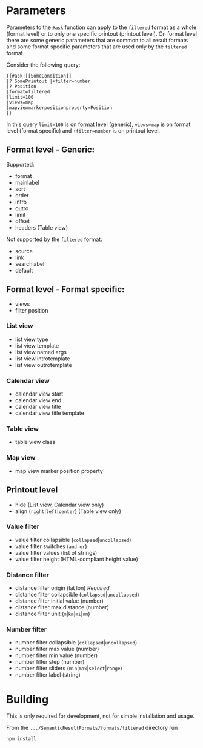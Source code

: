# Parameters

Parameters to the `#ask` function can apply to the `filtered` format as a whole (format level) or to only one specific printout (printout level). On format level there are some generic parameters that are common to all result formats and some format specific parameters that are used only by the `filtered` format.

Consider the following query:
```
{{#ask:[[SomeCondition]]
|? SomePrintout |+filter=number
|? Position
|format=filtered
|limit=100
|views=map
|mapviewmarkerpositionproperty=Position
}}
```

In this query `limit=100` is on format level (generic), `views=map` is on format level (format specific) and `+filter=number` is on printout level.

## Format level - Generic:

Supported:
* format
* mainlabel
* sort
* order
* intro
* outro
* limit
* offset
* headers (Table view)

Not supported by the `filtered` format:
* source
* link
* searchlabel
* default

## Format level - Format specific:
* views
* filter position

### List view

* list view type
* list view template
* list view named args
* list view introtemplate
* list view outrotemplate

### Calendar view

* calendar view start
* calendar view end
* calendar view title
* calendar view title template

### Table view

* table view class

### Map view

* map view marker position property

## Printout level

* hide (List view, Calendar view only)
* align (`right`|`left`|`center`) (Table view only)

### Value filter

* value filter collapsible (`collapsed`|`uncollapsed`)
* value filter switches (`and or`)
* value filter values (list of strings)
* value filter height (HTML-compliant height value)

### Distance filter

* distance filter origin (lat lon) *Required*
* distance filter collapsible (`collapsed`|`uncollapsed`)
* distance filter initial value (number)
* distance filter max distance (number)
* distance filter unit (`m`|`km`|`mi`|`nm`)

### Number filter

* number filter collapsible (`collapsed`|`uncollapsed`)
* number filter max value (number)
* number filter min value (number)
* number filter step (number)
* number filter sliders (`min`|`max`|`select`|`range`)
* number filter label (string)

# Building

This is only required for development, not for simple installation and usage.

From the `.../SemanticResultFormats/formats/filtered` directory run
 ```
 npm install
 ```
